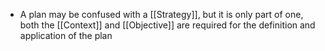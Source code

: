 - A plan may be confused with a [[Strategy]], but it is only part of one, both the [[Context]] and [[Objective]] are required for the definition and application of the plan
